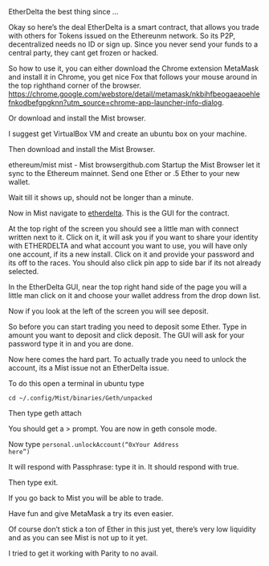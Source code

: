 EtherDelta the best thing since …

Okay so here’s the deal EtherDelta is a smart contract, that allows you trade with others for Tokens issued on the Ethereunm network. So its P2P, decentralized needs no ID or sign up. Since you never send your funds to a central party, they cant get frozen or hacked.

So how to use it, you can either download the Chrome extension MetaMask and install it in Chrome, you get nice Fox that follows your mouse around in the top righthand corner of the browser. https://chrome.google.com/webstore/detail/metamask/nkbihfbeogaeaoehlefnkodbefgpgknn?utm_source=chrome-app-launcher-info-dialog.

Or download and install the Mist browser.

I suggest get VirtualBox VM and create an ubuntu box on your machine.

Then download and install the Mist Browser.

ethereum/mist
mist - Mist browsergithub.com
Startup the Mist Browser let it sync to the Ethereum mainnet. Send one Ether or .5 Ether to your new wallet.

Wait till it shows up, should not be longer than a minute.

Now in Mist navigate to <a href="etherdelta.github.io">etherdelta</a>. This is the GUI for the contract.

At the top right of the screen you should see a little man with connect written next to it. Click on it, it will ask you if you want to share your identity with ETHERDELTA and what account you want to use, you will have only one account, if its a new install. Click on it and provide your password and its off to the races. You should also click pin app to side bar if its not already selected.

In the EtherDelta GUI, near the top right hand side of the page you will a little man click on it and choose your wallet address from the drop down list.

Now if you look at the left of the screen you will see deposit.

So before you can start trading you need to deposit some Ether. Type in amount you want to deposit and click deposit. The GUI will ask for your password type it in and you are done.

Now here comes the hard part. To actually trade you need to unlock the account, its a Mist issue not an EtherDelta issue.

To do this open a terminal in ubuntu type

<code>cd ~/.config/Mist/binaries/Geth/unpacked</code>

Then type geth attach

You should get a > prompt. You are now in geth console mode.

Now type <code>personal.unlockAccount(“0xYour Address here”)</code>

It will respond with Passphrase: type it in. It should respond with true.

Then type exit.

If you go back to Mist you will be able to trade.

Have fun and give MetaMask a try its even easier.

Of course don’t stick a ton of Ether in this just yet, there’s very low liquidity and as you can see Mist is not up to it yet.

I tried to get it working with Parity to no avail.

